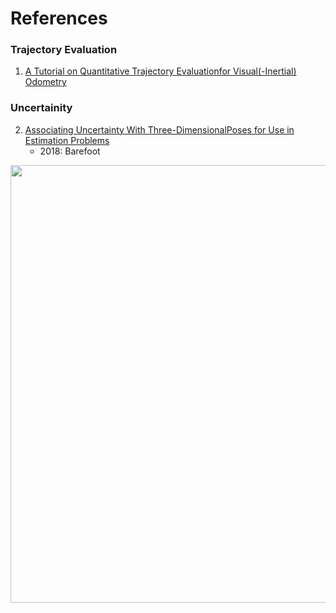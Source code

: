 # References



<!---
Started to write on Sep 2 2021
Zahra
-->

### Trajectory Evaluation
1. [A  Tutorial  on  Quantitative  Trajectory  Evaluationfor  Visual(-Inertial)  Odometry](https://ieeexplore.ieee.org/stamp/stamp.jsp?tp=&arnumber=8593941)
### Uncertainity
2. [Associating Uncertainty With Three-DimensionalPoses for Use in Estimation Problems](http://ncfrn.mcgill.ca/members/pubs/barfoot_tro14.pdf)
    - 2018: Barefoot


<img src="" width="700">
      <br/>
      
